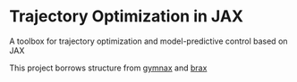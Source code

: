 # Trajectory Optimization in JAX 

A toolbox for trajectory optimization and model-predictive control based on JAX

This project borrows structure from [gymnax](https://github.com/RobertTLange/gymnax) and [brax](https://github.com/google/brax)